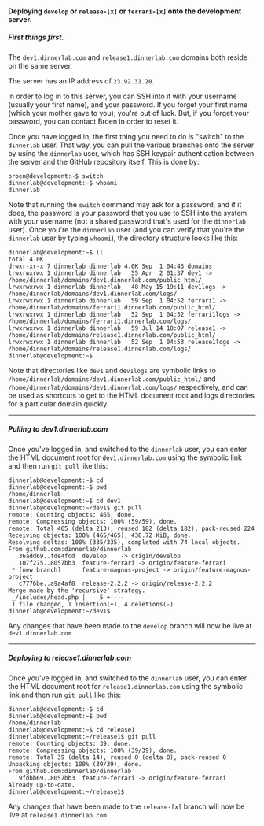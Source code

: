 #### Deploying `develop` or `release-[x]` or `ferrari-[x]` onto the development server.

##### First things first.
The `dev1.dinnerlab.com` and `release1.dinnerlab.com` domains both reside on the same server.

The server has an IP address of `23.92.31.20`.

In order to log in to this server, you can SSH into it with your username (usually your first name), and your password. If you forget your first name (which your mother gave to you), you're out of luck. But, if you forget your password, you can contact Broen in order to reset it.

Once you have logged in, the first thing you need to do is "switch" to the `dinnerlab` user. That way, you can pull the various branches onto the server by using the `dinnerlab` user, which has SSH keypair authentication between the server and the GitHub repository itself. This is done by:
```
broen@development:~$ switch
dinnerlab@development:~$ whoami
dinnerlab
```
Note that running the `switch` command may ask for a password, and if it does, the password is your password that you use to SSH into the system with your username (not a shared password that's used for the `dinnerlab` user). Once you're the `dinnerlab` user (and you can verify that you're the `dinnerlab` user by typing `whoami`), the directory structure looks like this:
```
dinnerlab@development:~$ ll
total 4.0K
drwxr-xr-x 7 dinnerlab dinnerlab 4.0K Sep  1 04:43 domains
lrwxrwxrwx 1 dinnerlab dinnerlab   55 Apr  2 01:37 dev1 -> /home/dinnerlab/domains/dev1.dinnerlab.com/public_html/
lrwxrwxrwx 1 dinnerlab dinnerlab   48 May 15 19:11 dev1logs -> /home/dinnerlab/domains/dev1.dinnerlab.com/logs/
lrwxrwxrwx 1 dinnerlab dinnerlab   59 Sep  1 04:52 ferrari1 -> /home/dinnerlab/domains/ferrari1.dinnerlab.com/public_html/
lrwxrwxrwx 1 dinnerlab dinnerlab   52 Sep  1 04:52 ferrari1logs -> /home/dinnerlab/domains/ferrari1.dinnerlab.com/logs/
lrwxrwxrwx 1 dinnerlab dinnerlab   59 Jul 14 18:07 release1 -> /home/dinnerlab/domains/release1.dinnerlab.com/public_html/
lrwxrwxrwx 1 dinnerlab dinnerlab   52 Sep  1 04:53 release1logs -> /home/dinnerlab/domains/release1.dinnerlab.com/logs/
dinnerlab@development:~$
```
Note that directories like `dev1` and `dev1logs` are symbolic links to `/home/dinnerlab/domains/dev1.dinnerlab.com/public_html/` and `/home/dinnerlab/domains/dev1.dinnerlab.com/logs/` respectively, and can be used as shortcuts to get to the HTML document root and logs directories for a particular domain quickly.

---

##### Pulling to dev1.dinnerlab.com
Once you've logged in, and switched to the `dinnerlab` user, you can enter the HTML document root for `dev1.dinnerlab.com` using the symbolic link and then run `git pull` like this:
```
dinnerlab@development:~$ cd
dinnerlab@development:~$ pwd
/home/dinnerlab
dinnerlab@development:~$ cd dev1
dinnerlab@development:~/dev1$ git pull
remote: Counting objects: 465, done.
remote: Compressing objects: 100% (59/59), done.
remote: Total 465 (delta 213), reused 182 (delta 182), pack-reused 224
Receiving objects: 100% (465/465), 438.72 KiB, done.
Resolving deltas: 100% (335/335), completed with 74 local objects.
From github.com:dinnerlab/dinnerlab
   36add69..fde4fcd  develop    -> origin/develop
   107f275..8057bb3  feature-ferrari -> origin/feature-ferrari
 * [new branch]      feature-magnus-project -> origin/feature-magnus-project
   c7776be..a9a4af8  release-2.2.2 -> origin/release-2.2.2
Merge made by the 'recursive' strategy.
 _/includes/head.php |    5 +----
 1 file changed, 1 insertion(+), 4 deletions(-)
dinnerlab@development:~/dev1$
```

Any changes that have been made to the `develop` branch will now be live at `dev1.dinnerlab.com`

---

##### Deploying to release1.dinnerlab.com
Once you've logged in, and switched to the `dinnerlab` user, you can enter the HTML document root for `release1.dinnerlab.com` using the symbolic link and then run `git pull` like this:
```
dinnerlab@development:~$ cd
dinnerlab@development:~$ pwd
/home/dinnerlab
dinnerlab@development:~$ cd release1
dinnerlab@development:~/release1$ git pull
remote: Counting objects: 39, done.
remote: Compressing objects: 100% (39/39), done.
remote: Total 39 (delta 14), reused 0 (delta 0), pack-reused 0
Unpacking objects: 100% (39/39), done.
From github.com:dinnerlab/dinnerlab
   9fdbb69..8057bb3  feature-ferrari -> origin/feature-ferrari
Already up-to-date.
dinnerlab@development:~/release1$
```

Any changes that have been made to the `release-[x]` branch will now be live at `release1.dinnerlab.com`
